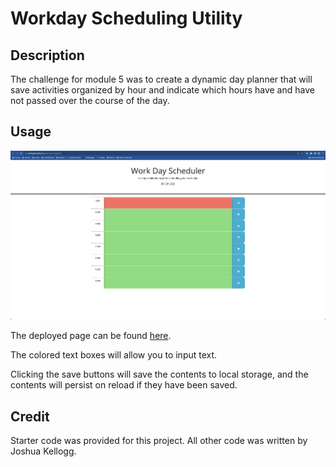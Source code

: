 # Workday Scheduling Utility

## Description

The challenge for module 5 was to create a dynamic day planner that will save activities organized by hour and indicate which hours have and have not passed over the course of the day.

## Usage

![A screenshot of the workday landing page](./assignment/Assets/work-day-scheduler-screenshot.png)

The deployed page can be found [here](https://jkellogg01.github.io/work-day-scheduler/).

The colored text boxes will allow you to input text.

Clicking the save buttons will save the contents to local storage, and the contents will persist on reload if they have been saved.

## Credit

Starter code was provided for this project. All other code was written by Joshua Kellogg.

